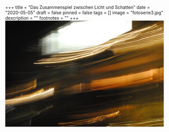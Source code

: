+++
title = "Das Zusammenspiel zwischen Licht und Schatten"
date = "2020-05-05"
draft = false
pinned = false
tags = []
image = "fotoserie3.jpg"
description = ""
footnotes = ""
+++
![Die Idee von meinem Fotoprojekt war, dass ich die Kamera so einstelle, dass ich einen möglichst hohen Lichtwert mit einem starken Kontrast erhalte. Damit das ganze Bild noch etwas abstrakter wirkt, habe ich eingestellt, dass das Bild verzögert geschossen werden soll. Durch eine kleine seitliche Bewegung mit der Kamera, verlaufen die Lichter auf dem Bild.](fotoserie2.jpg)